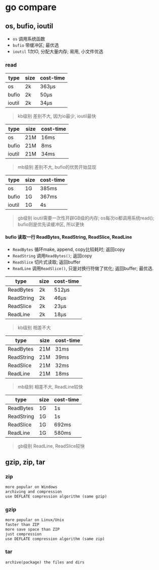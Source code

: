 # go compare

## os, bufio, ioutil

- `os` 调用系统函数
- `bufio` 带缓冲区; 最优选
- `ioutil` 1次IO, 分配大量内存; 易用, 小文件优选

### read

| type   | size | cost-time |
| ------ | ---- | --------- |
| os     | 2k   | 363µs     |
| bufio  | 2k   | 50µs      |
| ioutil | 2k   | 34µs      |

> kb级别 差别不大, 因为io最少, ioutil最快

| type   | size | cost-time |
| ------ | ---- | --------- |
| os     | 21M  | 16ms      |
| bufio  | 21M  | 8ms       |
| ioutil | 21M  | 34ms      |

> mb级别 差别不大, bufio的优势开始显现

| type   | size | cost-time |
| ------ | ---- | --------- |
| os     | 1G   | 385ms     |
| bufio  | 1G   | 367ms     |
| ioutil | 1G   | 4s        |

> gb级别 ioutil需要一次性开辟GB级的内存; os每次io都调用系统read(); bufio则是优先读缓冲区, 所以更快

#### bufio 读取一行 ReadBytes, ReadString, ReadSlice, ReadLine

- `ReadBytes` 循环make, append, copy比较耗时; 返回copy
- `ReadString` 调用`ReadBytes()`; 返回copy
- `ReadSlice` 切片式读取; 返回buffer
- `ReadLine` 调用`ReadSlice()`, 只是对换行符做了优化; 返回buffer; 最优选.

| type       | size | cost-time |
| ---------- | ---- | --------- |
| ReadBytes  | 2k   | 512µs     |
| ReadString | 2k   | 46µs      |
| ReadSlice  | 2k   | 23µs      |
| ReadLine   | 2k   | 18µs      |

> kb级别 相差不大

| type       | size | cost-time |
| ---------- | ---- | --------- |
| ReadBytes  | 21M  | 31ms      |
| ReadString | 21M  | 39ms      |
| ReadSlice  | 21M  | 32ms      |
| ReadLine   | 21M  | 18ms      |

> mb级别 相差不大, ReadLine较快

| type       | size | cost-time |
| ---------- | ---- | --------- |
| ReadBytes  | 1G   | 1s        |
| ReadString | 1G   | 1s        |
| ReadSlice  | 1G   | 692ms     |
| ReadLine   | 1G   | 580ms     |

> gb级别 ReadLine, ReadSlice较快

## gzip, zip, tar

### zip

```txt
more popular on Windows
archiving and compression
use DEFLATE compression algorithm (same gzip)
```

### gzip

```txt
more popular on Linux/Unix
faster than ZIP
more save space than ZIP
just compression
use DEFLATE compression algorithm (same zip)
```

### tar

```txt
archive(package) the files and dirs
```

